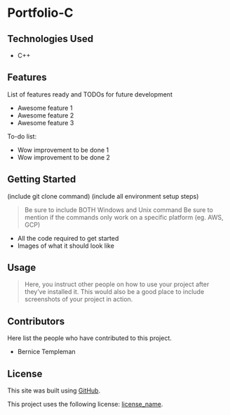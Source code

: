 # Portfolio-C

## Technologies Used
- C++

## Features

List of features ready and TODOs for future development
- Awesome feature 1
- Awesome feature 2
- Awesome feature 3

To-do list:
- Wow improvement to be done 1
- Wow improvement to be done 2

## Getting Started
(include git clone command) (include all environment setup steps)

> Be sure to include BOTH Windows and Unix command
> Be sure to mention if the commands only work on a specific platform (eg. AWS, GCP)

- All the code required to get started
- Images of what it should look like

## Usage
> Here, you instruct other people on how to use your project after they’ve installed it. 
> This would also be a good place to include screenshots of your project in action.

## Contributors
Here list the people who have contributed to this project. 
- Bernice Templeman

## License
This site was built using [GitHub](https://docs.github.com/en/github/writing-on-github/getting-started-with-writing-and-formatting-on-github/basic-writing-and-formatting-syntax#links).

This project uses the following license: [license_name](https://github.com/bernicetempleman/PROJECT-NAME).
